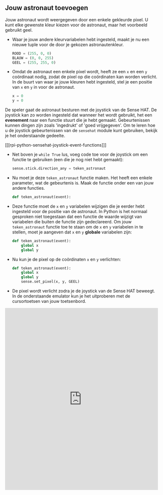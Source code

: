 ## Jouw astronaut toevoegen

Jouw astronaut wordt weergegeven door een enkele gekleurde pixel. U kunt elke gewenste kleur kiezen voor de astronaut, maar het voorbeeld gebruikt geel.

- Waar je jouw andere kleurvariabelen hebt ingesteld, maakt je nu een nieuwe tuple voor de door je gekozen astronautenkleur.

    ```python
    ROOD = (255, 0, 0)
    BLAUW = (0, 0, 255)
    GEEL = (255, 255, 0)
    ```

- Omdat de astronaut een enkele pixel wordt, heeft ze een `x` en een `y` coördinaat nodig, zodat de pixel op die coördinaten kan worden verlicht. In de buurt van waar je jouw kleuren hebt ingesteld, stel je een positie van `x` en `y` in voor de astronaut.

    ```python
    x = 0
    y = 0
    ```

De speler gaat de astronaut besturen met de joystick van de Sense HAT. De joystick kan zo worden ingesteld dat wanneer het wordt gebruikt, het een **evenement** naar een functie stuurt die je hebt gemaakt. Gebeurtenissen kunnen dingen zijn zoals 'ingedrukt' of 'goed vrijgegeven'. Om te leren hoe u de joystick gebeurtenissen van de `sensehat` module kunt gebruiken, bekijk je het onderstaande gedeelte.

[[[rpi-python-sensehat-joystick-event-functions]]]

- Net boven je `while True` lus, voeg code toe voor de joystick om een functie te gebruiken (een die je nog niet hebt gemaakt):

    ```python
    sense.stick.direction_any = teken_astronaut
    ```
- Nu moet je deze `teken_astronaut` functie maken. Het heeft een enkele parameter, wat de gebeurtenis is. Maak de functie onder een van jouw andere functies.

    ```python
    def teken_astronaut(event):
    ```

- Deze functie moet de `x` en `y` variabelen wijzigen die je eerder hebt ingesteld voor de positie van de astronaut. In Python is het normaal gesproken niet toegestaan dat een functie de waarde wijzigt van variabelen die buiten de functie zijn gedeclareerd. Om jouw `teken_astronaut` functie toe te staan om de `x` en `y` variabelen in te stellen, moet je aangeven dat `x` en `y` **globale** variabelen zijn:

    ```python
    def teken_astronaut(event):
        global x
        global y
    ```

- Nu kun je de pixel op de coördinaten `x` en `y` verlichten:

    ```python
    def teken_astronaut(event):
        global x
        global y
        sense.set_pixel(x, y, GEEL)
    ```

- De pixel wordt verlicht zodra je de joystick van de Sense HAT beweegt. In de onderstaande emulator kun je het uitproberen met de cursortoetsen van jouw toetsenbord. 
<iframe src="https://trinket.io/embed/python/a3444b6288" width="100%" height="600" frameborder="0" marginwidth="0" marginheight="0" allowfullscreen mark="crwd-mark"></iframe>

